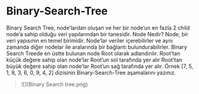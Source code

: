 # Binary-Search-Tree
Binary Search Tree, node’lardan oluşan ve her bir node’un en fazla 2 child node’a sahip olduğu veri yapılarından bir tanesidir.
Node Nedir?
Node, bir veri yapısının en temel birimidir.
Node’lar veriler içerebilirler ve aynı zamanda diğer nodelar ile aralarında bir bağlantı bulundurabilirler.
Binary Search Treede en üstte bulunan node Root olarak adlandırılır.
Root’tan küçük değere sahip olan node’lar Root’un sol tarafında yer alır
Root’tan büyük değere sahip olan node’lar Root’un sağ tarafında yer alır.
Örnek
[7, 5, 1, 8, 3, 6, 0, 9, 4, 2] dizisinin Binary-Search-Tree aşamalarını yazınız.
> ![](Binary Search tree.png)
